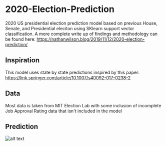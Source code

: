 # 2020-Election-Prediction
2020 US presidential election prediction model based on previous House, Senate, and Presidential eleciton using SKlearn support vector classification. A more complete write up of findings and methodology can be found here: https://nathanwilson.blog/2019/11/12/2020-election-prediction/
## Inspiration
This model uses state by state predictions inspired by this paper:
https://link.springer.com/article/10.1007/s40092-017-0238-2
## Data
Most data is taken from MIT Election Lab with some inclusion of incomplete Job Approval Rating data that isn't included in the model
## Prediction
![alt text](https://i.imgur.com/G9FH7rH.png)
